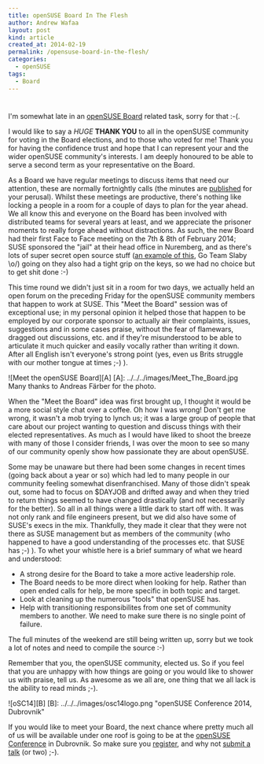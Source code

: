 ```yaml
---
title: openSUSE Board In The Flesh
author: Andrew Wafaa
layout: post
kind: article
created_at: 2014-02-19
permalink: /opensuse-board-in-the-flesh/
categories:
  - openSUSE
tags:
  - Board
---
```

# 

I'm somewhat late in an [openSUSE Board][0] related task, sorry for that :-(.

 [0]: http://en.opensuse.org/Board "The openSUSE Board" 

I would like to say a *HUGE* **THANK YOU** to all in the openSUSE community for voting in the Board elections, and to those who voted for me! Thank you for having the confidence trust and hope that I can represent your and the wider openSUSE community's interests. I am deeply honoured to be able to serve a second term as your representative on the Board.

As a Board we have regular meetings to discuss items that need our attention, these are normally fortnightly calls (the minutes are [published][1] for your perusal). Whilst these meetings are productive, there's nothing like locking a people in a room for a couple of days to plan for the year ahead. We all know this and everyone on the Board has been involved with distributed teams for several years at least, and we appreciate the prisoner moments to really forge ahead without distractions. As such, the new Board had their first Face to Face meeting on the 7th & 8th of February 2014; SUSE sponsored the "jail" at their head office in Nuremberg, and as there's lots of super secret open source stuff ([an example of this][2], Go Team Slaby \o/) going on they also had a tight grip on the keys, so we had no choice but to get shit done :-)

 [1]: http://en.opensuse.org/openSUSE:Board_meeting "openSUSE Board meeting minutes"
 [2]: https://www.suse.com/communities/conversations/kgraft-live-kernel-patching/ "kGraft, live kernel patching"

This time round we didn't just sit in a room for two days, we actually held an open forum on the preceding Friday for the openSUSE community members that happen to work at SUSE. This "Meet the Board" session was of exceptional use; in my personal opinion it helped those that happen to be employed by our corporate sponsor to actually air their complaints, issues, suggestions and in some cases praise, without the fear of flamewars, dragged out discussions, etc. and if they're misunderstood to be able to articulate it much quicker and easily vocally rather than writing it down. After all English isn't everyone's strong point (yes, even us Brits struggle with our mother tongue at times ;-) ).

![Meet the openSUSE Board][A]
 [A]: ../../../images/Meet_The_Board.jpg
Many thanks to Andreas Färber for the photo.

When the "Meet the Board" idea was first brought up, I thought it would be a more social style chat over a coffee. Oh how I was wrong! Don't get me wrong, it wasn't a mob trying to lynch us; it was a large group of people that care about our project wanting to question and discuss things with their elected representatives. As much as I would have liked to shoot the breeze with many of those I consider friends, I was over the moon to see so many of our community openly show how passionate they are about openSUSE.

Some may be unaware but there had been some changes in recent times (going back about a year or so) which had led to many people in our community feeling somewhat disenfranchised. Many of those didn't speak out, some had to focus on $DAYJOB and drifted away and when they tried to return things seemed to have changed drastically (and not necessarily for the better). So all in all things were a little dark to start off with. It was not only rank and file engineers present, but we did also have some of SUSE's execs in the mix. Thankfully, they made it clear that they were not there as SUSE management but as members of the community (who happened to have a good understanding of the processes etc. that SUSE has ;-) ). To whet your whistle here is a brief summary of what we heard and understood:

* A strong desire for the Board to take a more active leadership role.
* The Board needs to be more direct when looking for help. Rather than open ended calls for help, be more specific in both topic and target.
* Look at cleaning up the numerous "tools" that openSUSE has.
* Help with transitioning responsibilites from one set of community members to another. We need to make sure there is no single point of failure.

The full minutes of the weekend are still being written up, sorry but we took a lot of notes and need to compile the source :-) 

Remember that you, the openSUSE community, elected us. So if you feel that you are unhappy with how things are going or you would like to shower us with praise, tell us. As awesome as we all are, one thing that we all lack is the ability to read minds ;-).

![oSC14][B]
 [B]: ../../../images/osc14logo.png "openSUSE Conference 2014, Dubrovnik"

If you would like to meet your Board, the next chance where pretty much all of us will be available under one roof is going to be at the [openSUSE Conference][3] in Dubrovnik. So make sure you [register][4], and why not [submit a talk][5] (or two) ;-).

 [3]: https://conference.opensuse.org/ "oSC 14"
 [4]: https://conference.opensuse.org/osem/conference/osc14/register "Register for oSC 14"
 [5]: https://conference.opensuse.org/osem/conference/osc14/proposal "Submit a talk for oSC 14"
